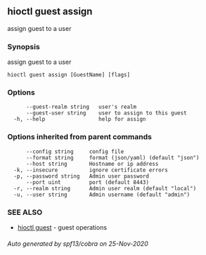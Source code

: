 ## hioctl guest assign

assign guest to a user

### Synopsis

assign guest to a user

```
hioctl guest assign [GuestName] [flags]
```

### Options

```
      --guest-realm string   user's realm
      --guest-user string    user to assign to this guest
  -h, --help                 help for assign
```

### Options inherited from parent commands

```
      --config string     config file
      --format string     format (json/yaml) (default "json")
      --host string       Hostname or ip address
  -k, --insecure          ignore certificate errors
  -p, --password string   Admin user password
      --port uint         port (default 8443)
  -r, --realm string      Admin user realm (default "local")
  -u, --user string       Admin username (default "admin")
```

### SEE ALSO

* [hioctl guest](hioctl_guest.md)	 - guest operations

###### Auto generated by spf13/cobra on 25-Nov-2020
